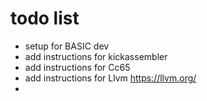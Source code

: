 # todo list

* setup for BASIC dev
* add instructions for kickassembler
* add instructions for Cc65
* add instructions for Llvm https://llvm.org/
* 


